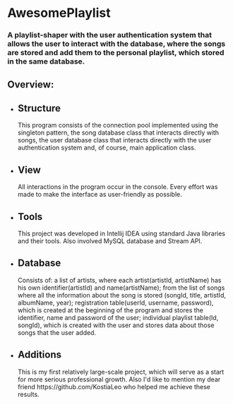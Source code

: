 # AwesomePlaylist
<h3>A playlist-shaper with the user authentication system that allows the user to interact with the database, where the songs 
are stored and add them to the personal playlist, which stored in the same database.</h3>
<h2>Overview:</h2>
<ul>
<li><h2>Structure</h2>
This program consists of the connection pool implemented using the singleton pattern, the song database class that interacts directly with songs, the user database class
that interacts directly with the user authentication system and, of course, main application class.
</li>
<li><h2>View</h2>
All interactions in the program occur in the console. Every effort was made to make the interface as user-friendly as 
possible.
</li>
<li><h2>Tools</h2>
This project was developed in Intellij IDEA using standard Java libraries and their tools. Also involved MySQL database and 
Stream API.
</li>
<li><h2>Database</h2>
Consists of: a list of artists, where each artist(artistId, artistName) has his own identifier(artistId) and
name(artistName); from the list of songs where all the information about the song is stored (songId, title, artistId,
albumName, year); registration table(userId, username, password), which is created at the beginning of the program and stores
the identifier, name and password of the user; individual playlist table(Id, songId), which is created with the user and
stores data about those songs that the user added.
</li>
<li><h2>Additions</h2>
This is my first relatively large-scale project, which will serve as a start for more serious professional growth.
Also I'd like to mention my dear friend https://github.com/KostiaLeo who helped me achieve these results.
</li>
</ul>
